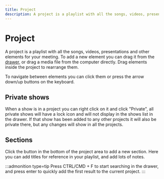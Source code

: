 ```yaml
---
title: Project
description: A project is a playlist with all the songs, videos, presentations and other elements for your meeting.
---
```


<script>
    import Key from '../../../lib/components/markdown/Key.svelte';
</script>

# Project

A project is a playlist with all the songs, videos, presentations and other elements for your meeting. To add a new element you can drag it from the [drawer](./drawer), or drag a media file from the computer directly. Drag elements inside the project to rearrange them.

To navigate between elements you can click them or press the arrow down/up buttons on the keyboard.

## Private shows

When a show is in a project you can right click on it and click "Private", all private shows will have a lock icon and will not display in the shows list in the drawer. If that show has been added to any other projects it will also be private there, but any changes will show in all the projects.

## Sections

Click the button in the bottom of the project area to add a new section. Here you can add titles for reference in your playlist, and add lots of notes.

:::admonition type=tip
Press <Key>CTRL/CMD + F</Key> to start searching in the drawer, and press enter to quickly add the first result to the current project.
:::
